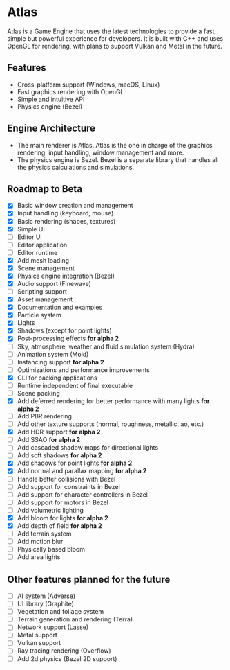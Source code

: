 # Atlas

Atlas is a Game Engine that uses the latest technologies to provide a fast, simple but powerful experience for developers.
It is built with C++ and uses OpenGL for rendering, with plans to support Vulkan and Metal in the future.

## Features

- Cross-platform support (Windows, macOS, Linux)
- Fast graphics rendering with OpenGL
- Simple and intuitive API
- Physics engine (Bezel)

## Engine Architecture

- The main renderer is Atlas. Atlas is the one in charge of the graphics rendering, input handling, window management and more.
- The physics engine is Bezel. Bezel is a separate library that handles all the physics calculations and simulations.

## Roadmap to Beta

- [x] Basic window creation and management
- [x] Input handling (keyboard, mouse)
- [x] Basic rendering (shapes, textures)
- [x] Simple UI
- [ ] Editor UI
- [ ] Editor application
- [ ] Editor runtime
- [x] Add mesh loading
- [x] Scene management
- [x] Physics engine integration (Bezel)
- [x] Audio support (Finewave)
- [ ] Scripting support
- [x] Asset management
- [x] Documentation and examples
- [x] Particle system
- [x] Lights
- [x] Shadows (except for point lights)
- [x] Post-processing effects **for alpha 2**
- [ ] Sky, atmosphere, weather and fluid simulation system (Hydra)
- [ ] Animation system (Mold)
- [ ] Instancing support **for alpha 2**
- [ ] Optimizations and performance improvements
- [x] CLI for packing applications
- [ ] Runtime independent of final executable
- [ ] Scene packing
- [x] Add deferred rendering for better performance with many lights **for alpha 2**
- [ ] Add PBR rendering
- [ ] Add other texture supports (normal, roughness, metallic, ao, etc.)
- [x] Add HDR support **for alpha 2**
- [ ] Add SSAO **for alpha 2**
- [ ] Add cascaded shadow maps for directional lights
- [ ] Add soft shadows **for alpha 2**
- [x] Add shadows for point lights **for alpha 2**
- [x] Add normal and parallax mapping **for alpha 2**
- [ ] Handle better collisions with Bezel
- [ ] Add support for constraints in Bezel
- [ ] Add support for character controllers in Bezel
- [ ] Add support for motors in Bezel
- [ ] Add volumetric lighting
- [x] Add bloom for lights **for alpha 2**
- [x] Add depth of field **for alpha 2**
- [ ] Add terrain system
- [ ] Add motion blur
- [ ] Physically based bloom
- [ ] Add area lights

## Other features planned for the future

- [ ] AI system (Adverse)
- [ ] UI library (Graphite)
- [ ] Vegetation and foliage system
- [ ] Terrain generation and rendering (Terra)
- [ ] Network support (Lasse)
- [ ] Metal support
- [ ] Vulkan support
- [ ] Ray tracing rendering (Overflow)
- [ ] Add 2d physics (Bezel 2D support)
